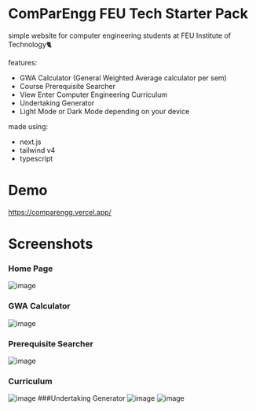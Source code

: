 # ComParEngg FEU Tech Starter Pack

simple website for computer engineering students at FEU Institute of Technology🐈

features:

- GWA Calculator (General Weighted Average calculator per sem)
- Course Prerequisite Searcher
- View Enter Computer Engineering Curriculum
- Undertaking Generator
- Light Mode or Dark Mode depending on your device

made using:
- next.js
- tailwind v4
- typescript

# Demo

https://comparengg.vercel.app/

# Screenshots

### Home Page
![image](https://github.com/user-attachments/assets/acb71682-76f9-4d81-b7ab-19630a111027)
### GWA Calculator
![image](https://github.com/user-attachments/assets/2752360b-1135-402f-acf8-9f0e5d858f43)
### Prerequisite Searcher
![image](https://github.com/user-attachments/assets/ec73bf07-f860-49f0-a573-8b6bbe95b88c)
### Curriculum
![image](https://github.com/user-attachments/assets/e7c5e9e2-c750-488a-9998-b616fa466191)
###Undertaking Generator
![image](https://github.com/user-attachments/assets/de26976f-0907-47a4-a303-d2ed3bee309e)
![image](https://github.com/user-attachments/assets/21834e0e-7b93-4844-b285-fbdd9ab6c7d1)

